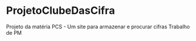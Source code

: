 # ProjetoClubeDasCifra
Projeto da matéria PCS - 
Um site para armazenar e procurar cifras
Trabalho de PM
